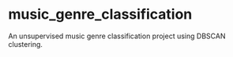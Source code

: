 # music_genre_classification
An unsupervised music genre classification project using DBSCAN clustering.
